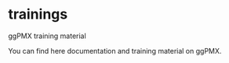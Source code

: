 # trainings
ggPMX training material

You can find here documentation and training material on ggPMX.
